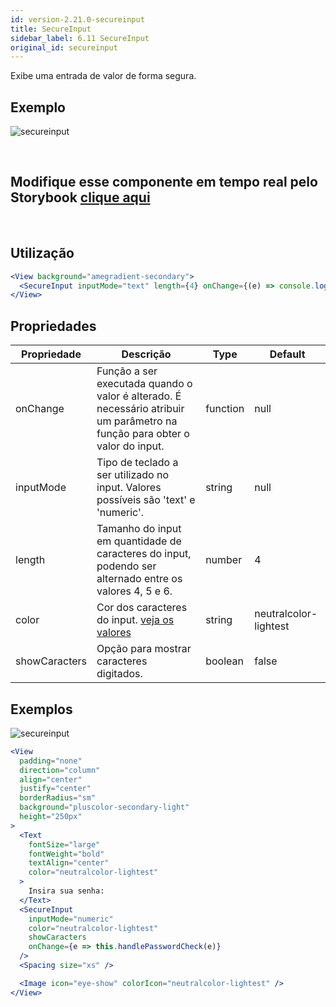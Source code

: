 ```yaml
---
id: version-2.21.0-secureinput
title: SecureInput
sidebar_label: 6.11 SecureInput
original_id: secureinput
---
```


Exibe uma entrada de valor de forma segura.

## Exemplo

![secureinput](assets/images_components/v2.0.0/secureinput.png)

<br>

## Modifique esse componente em tempo real pelo Storybook [clique aqui](https://ame-miniapp-components.calindra.com.br/storybook/?path=/story/intera%C3%A7%C3%B5es-secureinput--basic)

<br>

## Utilização

```jsx
<View background="amegradient-secondary">
  <SecureInput inputMode="text" length={4} onChange={(e) => console.log(e)} />
</View>
```

## Propriedades

| Propriedade   | Descrição                                                                                                                   | Type     | Default               |
| ------------- | --------------------------------------------------------------------------------------------------------------------------- | -------- | --------------------- |
| onChange      | Função a ser executada quando o valor é alterado. É necessário atribuir um parâmetro na função para obter o valor do input. | function | null                  |
| inputMode     | Tipo de teclado a ser utilizado no input. Valores possíveis são 'text' e 'numeric'.                                         | string   | null                  |
| length        | Tamanho do input em quantidade de caracteres do input, podendo ser alternado entre os valores 4, 5 e 6.                     | number   | 4                     |
| color         | Cor dos caracteres do input. [veja os valores](color.md)                                                                    | string   | neutralcolor-lightest |
| showCaracters | Opção para mostrar caracteres digitados.                                                                                    | boolean  | false                 |

## Exemplos

![secureinput](assets/images_components/v2.17.0/secureinput_ex1.png)

```jsx
<View
  padding="none"
  direction="column"
  align="center"
  justify="center"
  borderRadius="sm"
  background="pluscolor-secondary-light"
  height="250px"
>
  <Text
    fontSize="large"
    fontWeight="bold"
    textAlign="center"
    color="neutralcolor-lightest"
  >
    Insira sua senha:
  </Text>
  <SecureInput
    inputMode="numeric"
    color="neutralcolor-lightest"
    showCaracters
    onChange={e => this.handlePasswordCheck(e)}
  />
  <Spacing size="xs" />

  <Image icon="eye-show" colorIcon="neutralcolor-lightest" />
</View>
```
